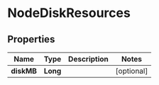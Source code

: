 

# NodeDiskResources


## Properties

| Name | Type | Description | Notes |
|------------ | ------------- | ------------- | -------------|
|**diskMB** | **Long** |  |  [optional] |



